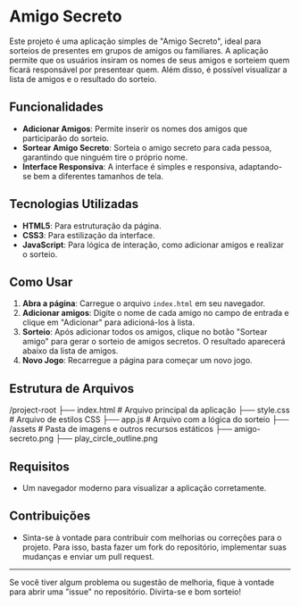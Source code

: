 # Amigo Secreto

Este projeto é uma aplicação simples de "Amigo Secreto", ideal para sorteios de presentes em grupos de amigos ou familiares. A aplicação permite que os usuários insiram os nomes de seus amigos e sorteiem quem ficará responsável por presentear quem. Além disso, é possível visualizar a lista de amigos e o resultado do sorteio.

## Funcionalidades

- **Adicionar Amigos**: Permite inserir os nomes dos amigos que participarão do sorteio.
- **Sortear Amigo Secreto**: Sorteia o amigo secreto para cada pessoa, garantindo que ninguém tire o próprio nome.
- **Interface Responsiva**: A interface é simples e responsiva, adaptando-se bem a diferentes tamanhos de tela.
  
## Tecnologias Utilizadas

- **HTML5**: Para estruturação da página.
- **CSS3**: Para estilização da interface.
- **JavaScript**: Para lógica de interação, como adicionar amigos e realizar o sorteio.

## Como Usar

1. **Abra a página**: Carregue o arquivo `index.html` em seu navegador.
2. **Adicionar amigos**: Digite o nome de cada amigo no campo de entrada e clique em "Adicionar" para adicioná-los à lista.
3. **Sorteio**: Após adicionar todos os amigos, clique no botão "Sortear amigo" para gerar o sorteio de amigos secretos. O resultado aparecerá abaixo da lista de amigos.
4. **Novo Jogo**: Recarregue a página para começar um novo jogo.

## Estrutura de Arquivos
/project-root 
        ├── index.html # Arquivo principal da aplicação
        ├── style.css # Arquivo de estilos CSS 
        ├── app.js # Arquivo com a lógica do sorteio 
    ├── /assets # Pasta de imagens e outros recursos estáticos
        ├── amigo-secreto.png 
        ├── play_circle_outline.png


## Requisitos

- Um navegador moderno para visualizar a aplicação corretamente.
  
## Contribuições

- Sinta-se à vontade para contribuir com melhorias ou correções para o projeto. Para isso, basta fazer um fork do repositório, implementar suas mudanças e enviar um pull request.

---

Se você tiver algum problema ou sugestão de melhoria, fique à vontade para abrir uma "issue" no repositório. Divirta-se e bom sorteio!
